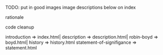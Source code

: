 TODO:
put in good images
image descriptions below on index

rationale

code cleanup


introduction => index.html|
description => description.html|
robin-boyd => boyd.html|
history => history.html
statement-of-signifigance => statement.html
